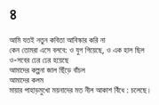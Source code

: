 # ৪

আমি যতই নতুন কবিতা আবিস্কার করি না  
কেন তোমরা এসে বলবে: ও যুগ গিয়েছে, ও এক হাল ছিল  
ও-সবের ঢের ঢের হয়েছে  
আমাদের কল্পনা জাল ছিঁড়ে বাঁচল  
আমাদের কলম  
মায়ার পাহাড়মুখো ময়নাদের মত নীল আকাশ বিঁধে : চলেছে।

